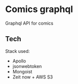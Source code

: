 # Comics graphql
Graphql API for comics

## Tech
Stack used:
 - Apollo
 - jsonwebtoken
 - Mongoist
 - Zeit now + AWS S3